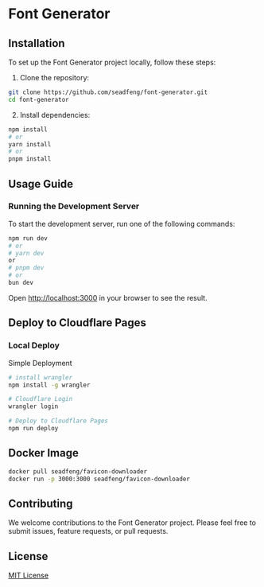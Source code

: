 # Font Generator

 
## Installation

To set up the Font Generator project locally, follow these steps:

1. Clone the repository:

```sh
git clone https://github.com/seadfeng/font-generator.git
cd font-generator
```

2. Install dependencies:

```sh
npm install
# or
yarn install
# or
pnpm install
```

## Usage Guide

### Running the Development Server

To start the development server, run one of the following commands:

```sh
npm run dev
# or
# yarn dev
or
# pnpm dev
# or
bun dev
```

Open [http://localhost:3000](http://localhost:3000) in your browser to see the result.

## Deploy to Cloudflare Pages

### Local Deploy

Simple Deployment

```sh
# install wrangler
npm install -g wrangler

# Cloudflare Login 
wrangler login

# Deploy to Cloudflare Pages
npm run deploy
```


## Docker Image

```sh
docker pull seadfeng/favicon-downloader
docker run -p 3000:3000 seadfeng/favicon-downloader
```
## Contributing

We welcome contributions to the Font Generator project. Please feel free to submit issues, feature requests, or pull requests.

## License

[MIT License](MIT-LICENSE)